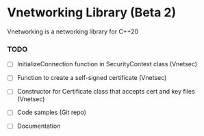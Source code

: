 # Vnetworking Library (Beta 2)

Vnetworking is a networking library for C++20

### TODO
- [ ] InitializeConnection function in SecurityContext class (Vnetsec)
- [ ] Function to create a self-signed certificate (Vnetsec)
- [ ] Constructor for Certificate class that accepts cert and key files (Vnetsec)
- [ ] Code samples (Git repo)
- [ ] Documentation

